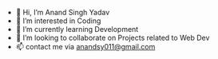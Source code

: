 - 👋 Hi, I’m Anand Singh Yadav
- 👀 I’m interested in Coding
- 🌱 I’m currently learning Development
- 💞️ I’m looking to collaborate on Projects related to Web Dev
- 📫 contact me via anandsy011@gmail.com

<!---
AnandSY/AnandSY is a ✨ special ✨ repository because its `README.md` (this file) appears on your GitHub profile.
You can click the Preview link to take a look at your changes.
--->
